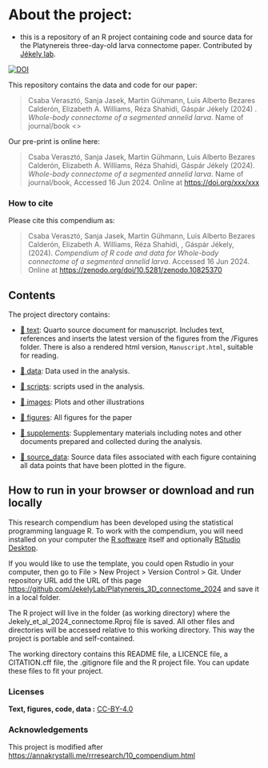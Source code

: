 
<!-- README.md is generated from README.Rmd. Please edit that file -->

# About the project:

- this is a repository of an R project containing code and source data
  for the Platynereis three-day-old larva connectome paper. Contributed
  by [Jékely
  lab](https://www.cos.uni-heidelberg.de/en/research-groups/gaspar-jekely).

[![DOI](https://zenodo.org/badge/773035678.svg)](https://zenodo.org/doi/10.5281/zenodo.10825370)

This repository contains the data and code for our paper:

> Csaba Verasztó, Sanja Jasek, Martin Gühmann, Luis Alberto Bezares
> Calderón, Elizabeth A. Williams, Réza Shahidi, Gáspár Jékely (2024) .
> *Whole-body connectome of a segmented annelid larva*. Name of
> journal/book \<\>

Our pre-print is online here:

> Csaba Verasztó, Sanja Jasek, Martin Gühmann, Luis Alberto Bezares
> Calderón, Elizabeth A. Williams, Réza Shahidi, Gáspár Jékely (2024).
> *Whole-body connectome of a segmented annelid larva*. Name of
> journal/book, Accessed 16 Jun 2024. Online at
> <https://doi.org/xxx/xxx>

### How to cite

Please cite this compendium as:

> Csaba Verasztó, Sanja Jasek, Martin Gühmann, Luis Alberto Bezares
> Calderón, Elizabeth A. Williams, Réza Shahidi, , Gáspár Jékely,
> (2024). *Compendium of R code and data for Whole-body connectome of a
> segmented annelid larva*. Accessed 16 Jun 2024. Online at
> <https://zenodo.org/doi/10.5281/zenodo.10825370>

## Contents

The project directory contains:

- [:file_folder: text](Manuscript.qmd): Quarto source document for
  manuscript. Includes text, references and inserts the latest version
  of the figures from the /Figures folder. There is also a rendered html
  version, `Manuscript.html`, suitable for reading.

- [:file_folder: data](/data): Data used in the analysis.

- [:file_folder: scripts](/code): scripts used in the analysis.

- [:file_folder: images](/pictures): Plots and other illustrations  

- [:file_folder: figures](/Figures): All figures for the paper

- [:file_folder: supplements](/supplements): Supplementary materials
  including notes and other documents prepared and collected during the
  analysis.

- [:file_folder: source_data](/source_data): Source data files
  associated with each figure containing all data points that have been
  plotted in the figure.

## How to run in your browser or download and run locally

This research compendium has been developed using the statistical
programming language R. To work with the compendium, you will need
installed on your computer the [R
software](https://cloud.r-project.org/) itself and optionally [RStudio
Desktop](https://rstudio.com/products/rstudio/download/).

If you would like to use the template, you could open Rstudio in your
computer, then go to File \> New Project \> Version Control \> Git.
Under repository URL add the URL of this page
<https://github.com/JekelyLab/Platynereis_3D_connectome_2024> and save
it in a local folder.

The R project will live in the folder (as working directory) where the
Jekely_et_al_2024_connectome.Rproj file is saved. All other files and
directories will be accessed relative to this working directory. This
way the project is portable and self-contained.

The working directory contains this README file, a LICENCE file, a
CITATION.cff file, the .gitignore file and the R project file. You can
update these files to fit your project.

### Licenses

**Text, figures, code, data :**
[CC-BY-4.0](http://creativecommons.org/licenses/by/4.0/)

### Acknowledgements

This project is modified after
<https://annakrystalli.me/rrresearch/10_compendium.html>
